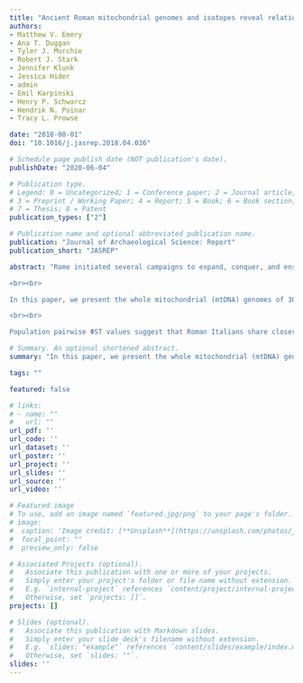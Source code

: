 ```yaml
---
title: "Ancient Roman mitochondrial genomes and isotopes reveal relationships and geographic origins at the local and pan-Mediterranean scales"
authors:
- Matthew V. Emery
- Ana T. Duggan
- Tyler J. Murchie
- Robert J. Stark
- Jennifer Klunk
- Jessica Hider
- admin
- Emil Karpinski
- Henry P. Schwarcz
- Hendrik N. Poinar
- Tracy L. Prowse

date: "2018-08-01"
doi: "10.1016/j.jasrep.2018.04.036"

# Schedule page publish date (NOT publication's date).
publishDate: "2020-06-04"

# Publication type.
# Legend: 0 = Uncategorized; 1 = Conference paper; 2 = Journal article;
# 3 = Preprint / Working Paper; 4 = Report; 5 = Book; 6 = Book section;
# 7 = Thesis; 8 = Patent
publication_types: ["2"]

# Publication name and optional abbreviated publication name.
publication: "Journal of Archaeological Science: Report"
publication_short: "JASREP"

abstract: "Rome initiated several campaigns to expand, conquer, and enslave local Italic populations following the establishment of the republic in 504 BCE. However, the cultural and biological changes resulting from Roman subjugation across Italy remain a topic of intense historical debate. Although important, historic and archaeological lines of evidence fail to track the impact of forced enslavement and enculturation at individual and broader genetic scales and, more generally, offer fewer clues regarding the potential affinities of Roman period Italians to European, Near Eastern, western Asian and North African populations at this time.

<br><br>

In this paper, we present the whole mitochondrial (mtDNA) genomes of 30 Roman period (1st–4th centuries CE) individuals buried in the Vagnari necropolis in southern Italy. We integrate the mtDNA data with previously published bioarchaeological and isotope (δ18O and 87Sr/86Sr) data for the Vagnari assemblage and compare Roman haplogroup composition to 15 newly sequenced mitochondrial genomes obtained from a pre-Roman Iron Age skeletal assemblage, located in close proximity to Vagnari. Additionally, we contrast our South Italian dataset with a further 332 complete ancient mtDNA genomes from the pan-Mediterranean region, Europe, western Asia and North African regions.

<br><br>

Population pairwise ΦST values suggest that Roman Italians share closer genetic similarity to Neolithic, Bronze Age, and Armenian Iron Age populations from western and central Eurasia than with Iron Age Italians, Ptolemaic, and Roman period Egyptians. Vagnari individuals with δ18O, 87Sr/86Sr, and mtDNA data suggest a predominantly local demographic was employed at the site. However, two individuals belong to eastern Eurasian haplogroup D4b1c, indicating that the maternal ancestors of these two individuals migrated to South Italy prior to the 1st century CE. Additionally, we provide the first genetic evidence for possible maternal relatedness in a Roman period skeletal assemblage. Our research highlights the significance of integrating multiple lines of bioarchaeological data to inform interpretations about Roman colonial expansion and its impact on population structure."

# Summary. An optional shortened abstract.
summary: "In this paper, we present the whole mitochondrial (mtDNA) genomes of 30 Roman period (1st–4th centuries CE) individuals buried in the Vagnari necropolis in southern Italy. We integrate the mtDNA data with previously published bioarchaeological and isotope (δ18O and 87Sr/86Sr) data for the Vagnari assemblage and compare Roman haplogroup composition to 15 newly sequenced mitochondrial genomes obtained from a pre-Roman Iron Age skeletal assemblage, located in close proximity to Vagnari."

tags: ""

featured: false

# links:
# - name: ""
#   url: ""
url_pdf: ''
url_code: ''
url_dataset: ''
url_poster: ''
url_project: ''
url_slides: ''
url_source: ''
url_video: ''

# Featured image
# To use, add an image named `featured.jpg/png` to your page's folder.
# image:
#  caption: 'Image credit: [**Unsplash**](https://unsplash.com/photos/jdD8gXaTZsc)'
#  focal_point: ""
#  preview_only: false

# Associated Projects (optional).
#   Associate this publication with one or more of your projects.
#   Simply enter your project's folder or file name without extension.
#   E.g. `internal-project` references `content/project/internal-project/index.md`.
#   Otherwise, set `projects: []`.
projects: []

# Slides (optional).
#   Associate this publication with Markdown slides.
#   Simply enter your slide deck's filename without extension.
#   E.g. `slides: "example"` references `content/slides/example/index.md`.
#   Otherwise, set `slides: ""`.
slides: ''
---
```

